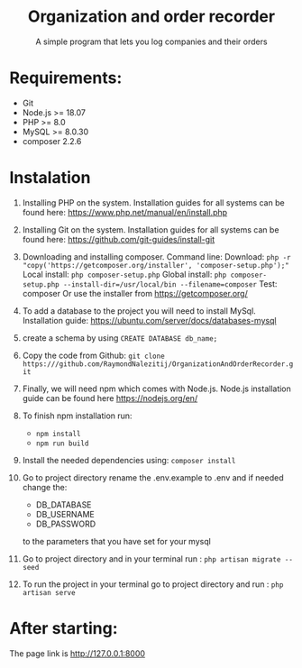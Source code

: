 <h1 style="text-align: center">Organization and order recorder</h1>
<p style="text-align: center">A simple program that lets you log companies and their orders</p>

<h1>Requirements:</h1>

- Git
- Node.js >= 18.07
- PHP >= 8.0
- MySQL >= 8.0.30
- composer 2.2.6

<h1>Instalation</h1>

1. Installing PHP on the system. Installation guides for all systems can be found here: https://www.php.net/manual/en/install.php
2. Installing Git on the system. Installation guides for all systems can be found here: https://github.com/git-guides/install-git
3. Downloading and installing composer. Command line: Download: ```php -r "copy('https://getcomposer.org/installer', 'composer-setup.php');"``` Local install: ```php composer-setup.php``` Global install: ```php composer-setup.php --install-dir=/usr/local/bin --filename=composer``` Test: composer Or use the installer from https://getcomposer.org/
4. To add a database to the project you will need to install MySql. Installation guide: https://ubuntu.com/server/docs/databases-mysql
5. create a schema by using ```CREATE DATABASE db_name;```
6. Copy the code from Github: ``` git clone https:///github.com/RaymondNalezitij/OrganizationAndOrderRecorder.git ```
7. Finally, we will need npm which comes with Node.js. Node.js installation guide can be found here https://nodejs.org/en/
8. To finish npm installation run:
    - ```npm install```
    - ```npm run build```

9. Install the needed dependencies using: ```composer install```
10. Go to project directory rename the .env.example to .env and if needed change the:

    - DB_DATABASE
    - DB_USERNAME
    - DB_PASSWORD

    to the parameters that you have set for your mysql

11. Go to project directory and in your terminal run : ```php artisan migrate --seed```

12. To run the project in your terminal go to project directory and run : ```php artisan serve```

<h1>After starting:</h1>

The page link is http://127.0.0.1:8000
